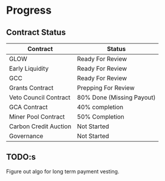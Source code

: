 # Progress

## Contract Status

| Contract | Status |
|----------|--------|
| GLOW     | Ready For Review |
| Early Liquidity | Ready For Review |
| GCC      | Ready For Review     |
| Grants Contract | Prepping For Review |
| Veto Council Contract | 80% Done (Missing Payout) |
| GCA Contract    |  40% completion |
| Miner Pool Contract | 50% Completion |
| Carbon Credit Auction | Not Started |
| Governance | Not Started | 



## TODO:s
Figure out algo for long term payment vesting.
